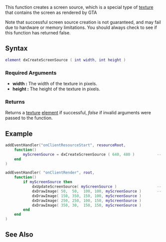 This function creates a screen source, which is a special type of [texture](/docs/texture.md "wikilink") that contains the screen as rendered by GTA

Note that successful screen source creation is not guaranteed, and may fail due to hardware or memory limitations. You should always check to see if this function has returned false.

Syntax
------

``` lua
element dxCreateScreenSource ( int width, int height )
```

### Required Arguments

-   **width :** The width of the texture in pixels.
-   **height :** The height of the texture in pixels.

### Returns

Returns a [texture](/docs/texture.md "wikilink") [element](/element.md "wikilink") if successful, *false* if invalid arguments were passed to the function.

Example
-------

``` lua
addEventHandler("onClientResourceStart", resourceRoot,
    function()
        myScreenSource = dxCreateScreenSource ( 640, 480 )          -- Create a screen source texture which is 640 x 480 pixels
    end
)

addEventHandler( "onClientRender", root,
    function()
        if myScreenSource then
            dxUpdateScreenSource( myScreenSource )                  -- Capture the current screen output from GTA
            dxDrawImage( 50,  50,  100, 100, myScreenSource )       -- Now use myScreenSource as a material and draw it lots of times
            dxDrawImage( 150, 350, 150, 100, myScreenSource )
            dxDrawImage( 250, 250, 100, 150, myScreenSource )
            dxDrawImage( 350, 30,  150, 150, myScreenSource )
        end
    end
)
```

See Also
--------
